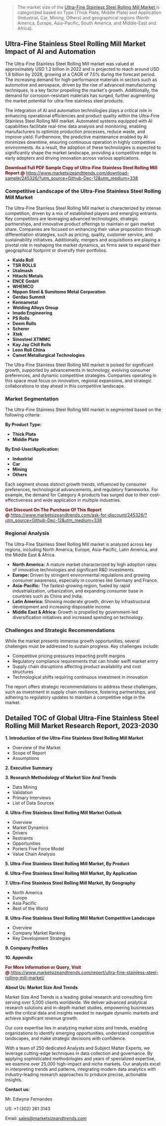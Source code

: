 <blockquote><p>The market size of the <a href="https://www.marketsizeandtrends.com/download-sample/245326/?utm_source=Github-Dec-12&amp;utm_medium=338" target="_blank">Ultra-Fine Stainless Steel Rolling Mill Market </a>is categorized based on Type (Thick Plate, Middle Plate) and Application (Industrial, Car, Mining, Others) and geographical regions (North America, Europe, Asia-Pacific, South America, and Middle-East and Africa).</p></blockquote><p><h2>Ultra-Fine Stainless Steel Rolling Mill Market Impact of AI and Automation</h2><p>The Ultra-Fine Stainless Steel Rolling Mill market was valued at approximately USD 1.2 billion in 2022 and is projected to reach around USD 1.8 billion by 2028, growing at a CAGR of 7.0% during the forecast period. The increasing demand for high-performance materials in sectors such as automotive and aerospace, driven by the rise of advanced manufacturing techniques, is a key factor propelling the market's growth. Additionally, the demand for corrosion-resistant materials has surged, further augmenting the market potential for ultra-fine stainless steel products.</p><p>The integration of AI and automation technologies plays a critical role in enhancing operational efficiencies and product quality within the Ultra-Fine Stainless Steel Rolling Mill market. Automated systems equipped with AI capabilities facilitate real-time data analysis and monitoring, enabling manufacturers to optimize production processes, reduce waste, and improve yield. Furthermore, the predictive maintenance enabled by AI minimizes downtime, ensuring continuous operation in highly competitive environments. As a result, the adoption of these technologies is expected to significantly shape the market landscape, providing a competitive edge to early adopters and driving innovation across various applications.</p></p><p><strong><span style="color: #800000;">Download Full PDF Sample Copy of Ultra-Fine Stainless Steel Rolling Mill Report @</span>&nbsp;</strong><a href="https://www.marketsizeandtrends.com/download-sample/245326/?utm_source=Github-Dec-12&amp;utm_medium=338">https://www.marketsizeandtrends.com/download-sample/245326/?utm_source=Github-Dec-12&amp;utm_medium=338</a></p><h3>Competitive Landscape of the Ultra-Fine Stainless Steel Rolling Mill Market</h3><p>The Ultra-Fine Stainless Steel Rolling Mill market is characterized by intense competition, driven by a mix of established players and emerging entrants. Key competitors are leveraging advanced technologies, strategic partnerships, and innovative product offerings to maintain or gain market share. Companies are focused on enhancing their value proposition through differentiation strategies, such as pricing, quality, customer service, and sustainability initiatives. Additionally, mergers and acquisitions are playing a pivotal role in reshaping the market dynamics, as firms seek to expand their geographical footprint or diversify their portfolios.</p><p><strong><p><ul><li>Kaida Roll </li><li> TSR ROLLS </li><li> Uralmash </li><li> Hitachi Metals </li><li> ENCE GmbH </li><li> WHEMCO </li><li> Nippon Steel & Sumitomo Metal Corporation </li><li> Gerdau Summit </li><li> Kennametal </li><li> Welding Alloys Group </li><li> Imado Engineering </li><li> PS Rolls </li><li> Deem Rolls </li><li> Scherer </li><li> Xtek </li><li> Sinosteel XTMMC </li><li> Kay Jay Chill Rolls </li><li> Leon Roll China </li><li> Camet Metallurgical Technologies</p></li></ul></p></strong></p><p>The Ultra-Fine Stainless Steel Rolling Mill market is poised for significant growth, supported by advancements in technology, evolving consumer preferences, and dynamic competitive strategies. Companies operating in this space must focus on innovation, regional expansions, and strategic collaborations to stay ahead in this competitive landscape.</p><h3>Market Segmentation</h3><p>The Ultra-Fine Stainless Steel Rolling Mill market is segmented based on the following criteria:</p><p><strong>By Product Type:</strong></p><p><strong><p><ul><li>Thick Plate </li><li> Middle Plate</p></li></ul></p></strong></p><p><strong>By End-User/Application:</strong></p><p><strong><p><ul><li>Industrial </li><li> Car </li><li> Mining </li><li> Others</p></li></ul></p></strong></p><p>Each segment shows distinct growth trends, influenced by consumer preferences, technological advancements, and regulatory frameworks. For example, the demand for Category A products has surged due to their cost-effectiveness and wide application in multiple industries.</p><p><strong><span style="color: #800000;">Get Discount On The Purchase Of This Report @&nbsp;</span></strong><a href="https://www.marketsizeandtrends.com/ask-for-discount/245326/?utm_source=Github-Dec-12&amp;utm_medium=338">https://www.marketsizeandtrends.com/ask-for-discount/245326/?utm_source=Github-Dec-12&amp;utm_medium=338</a></p><h3>Regional Analysis</h3><p>The Ultra-Fine Stainless Steel Rolling Mill market is analyzed across key regions, including North America, Europe, Asia-Pacific, Latin America, and the Middle East &amp; Africa.</p><ul><li><strong>North America:</strong> A mature market characterized by high adoption rates of innovative technologies and significant R&amp;D investments.</li><li><strong>Europe:</strong> Driven by stringent environmental regulations and growing consumer awareness, especially in countries like Germany and France.</li><li><strong>Asia-Pacific:</strong> The fastest-growing region, fueled by rapid industrialization, urbanization, and expanding consumer base in countries such as China and India.</li><li><strong>Latin America:</strong> Showing moderate growth, driven by infrastructural development and increasing disposable income.</li><li><strong>Middle East &amp; Africa:</strong> Growth is propelled by government-led diversification initiatives and increased spending on technology.</li></ul><h3>Challenges and Strategic Recommendations</h3><p>While the market presents immense growth opportunities, several challenges must be addressed to sustain progress. Key challenges include:</p><ul><li>Competitive pricing pressures impacting profit margins</li><li>Regulatory compliance requirements that can hinder swift market entry</li><li>Supply chain disruptions affecting product availability and cost structures</li><li>Technological shifts requiring continuous investment in innovation</li></ul><p>The report offers strategic recommendations to address these challenges, such as investment in supply chain resilience, fostering partnerships, and adhering to regulatory updates to maintain a competitive edge in the market.</p><h2>Detailed TOC of Global Ultra-Fine Stainless Steel Rolling Mill Market Research Report, 2023-2030</h2><p><strong>1. Introduction of the Ultra-Fine Stainless Steel Rolling Mill Market</strong></p><ul><li>Overview of the Market</li><li>Scope of Report</li><li>Assumptions&nbsp;</li></ul><p><strong>2. Executive Summary</strong></p><p><strong>3. Research Methodology of <strong>Market Size And Trends</strong></strong></p><ul><li>Data Mining</li><li>Validation</li><li>Primary Interviews</li><li>List of Data Sources&nbsp;</li></ul><p><strong>4. Ultra-Fine Stainless Steel Rolling Mill Market Outlook</strong></p><ul><li>Overview</li><li>Market Dynamics</li><li>Drivers</li><li>Restraints</li><li>Opportunities</li><li>Porters Five Force Model</li><li>Value Chain Analysis&nbsp;</li></ul><p><strong>5. Ultra-Fine Stainless Steel Rolling Mill Market, By Product</strong></p><p><strong>6. Ultra-Fine Stainless Steel Rolling Mill Market, By Application</strong></p><p><strong>7. Ultra-Fine Stainless Steel Rolling Mill Market, By Geography</strong></p><ul><li>North America</li><li>Europe</li><li>Asia Pacific</li><li>Rest of the World&nbsp;</li></ul><p><strong>8. Ultra-Fine Stainless Steel Rolling Mill Market Competitive Landscape</strong></p><ul><li>Overview</li><li>Company Market Ranking</li><li>Key Development Strategies&nbsp;</li></ul><p><strong>9. Company Profiles</strong></p><p><strong>10. Appendix</strong></p><p><strong><span style="color: #800000;">For More Information or Query, Visit @&nbsp;</span></strong><a href="https://www.marketsizeandtrends.com/report/ultra-fine-stainless-steel-rolling-mill-market/">https://www.marketsizeandtrends.com/report/ultra-fine-stainless-steel-rolling-mill-market/</a></p><p></p><p><strong>About Us:&nbsp;Market Size And Trends</strong></p><p>Market Size And Trends&nbsp;is a leading global research and consulting firm serving over 5,000 clients worldwide. We deliver advanced analytical research solutions and in-depth market studies, empowering businesses with the critical data and insights needed to navigate dynamic markets and achieve significant revenue growth.</p><p>Our core expertise lies in analyzing market sizes and trends, enabling organizations to identify emerging opportunities, understand competitive landscapes, and make strategic decisions with confidence.</p><p>With a team of 250 dedicated Analysts and Subject Matter Experts, we leverage cutting-edge techniques in data collection and governance. By applying sophisticated methodologies and years of specialized expertise, we examine over 25,000 high-impact and niche markets. Our analysts excel in interpreting trends and patterns, integrating modern data analytics with industry-leading research approaches to produce precise, actionable insights.</p><p><strong>Contact us:</strong></p><p>Mr. Edwyne Fernandes</p><p>US: +1 (302) 261 3143</p><p>Email: <a href="mailto:sales@marketsizeandtrends.com">sales@marketsizeandtrends.com</a>&nbsp;</p>
